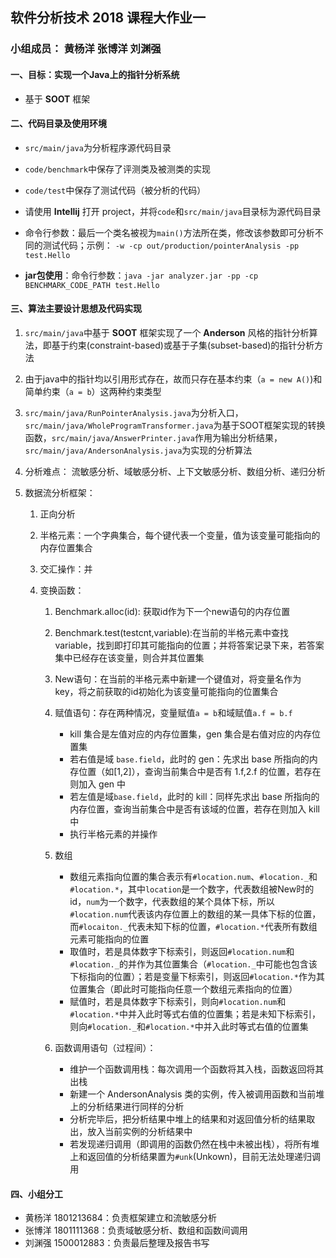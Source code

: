 ## 软件分析技术 2018 课程大作业一
### 小组成员： 黄杨洋 张博洋 刘渊强
#### 一、目标：实现一个Java上的指针分析系统
* 基于 **SOOT** 框架
#### 二、代码目录及使用环境
* `src/main/java`为分析程序源代码目录
* `code/benchmark`中保存了评测类及被测类的实现
* `code/test`中保存了测试代码（被分析的代码）

* 请使用 **Intellij** 打开 project，并将`code`和`src/main/java`目录标为源代码目录
* 命令行参数：最后一个类名被视为`main()`方法所在类，修改该参数即可分析不同的测试代码；示例： `-w -cp out/production/pointerAnalysis -pp test.Hello`
* **jar包使用**：命令行参数：`java -jar analyzer.jar -pp -cp BENCHMARK_CODE_PATH test.Hello`
#### 三、算法主要设计思想及代码实现
1. `src/main/java`中基于 **SOOT** 框架实现了一个 **Anderson** 风格的指针分析算法，即基于约束(constraint-based)或基于子集(subset-based)的指针分析方法

2. 由于java中的指针均以引用形式存在，故而只存在基本约束（`a = new A()`)和简单约束（`a = b`）这两种约束类型
3. `src/main/java/RunPointerAnalysis.java`为分析入口，`src/main/java/WholeProgramTransformer.java`为基于SOOT框架实现的转换函数，`src/main/java/AnswerPrinter.java`作用为输出分析结果，`src/main/java/AndersonAnalysis.java`为实现的分析算法
4. 分析难点： 流敏感分析、域敏感分析、上下文敏感分析、数组分析、递归分析
5. 数据流分析框架：
    1. 正向分析

    2. 半格元素：一个字典集合，每个键代表一个变量，值为该变量可能指向的内存位置集合
    3. 交汇操作：并
    4. 变换函数：
        1. Benchmark.alloc(id): 获取id作为下一个new语句的内存位置

        2. Benchmark.test(testcnt,variable):在当前的半格元素中查找variable，找到即打印其可能指向的位置；并将答案记录下来，若答案集中已经存在该变量，则合并其位置集
        3. New语句：在当前的半格元素中新建一个键值对，将变量名作为 key，将之前获取的id初始化为该变量可能指向的位置集合
        4. 赋值语句：存在两种情况，变量赋值`a = b`和域赋值`a.f = b.f`
            * kill 集合是左值对应的内存位置集，gen 集合是右值对应的内存位置集
            * 若右值是域 `base.field`，此时的 gen：先求出 base 所指向的内存位置（如[1,2]），查询当前集合中是否有 1.f,2.f 的位置，若存在则加入 gen 中
            * 若左值是域`base.field`，此时的 kill：同样先求出 base 所指向的内存位置，查询当前集合中是否有该域的位置，若存在则加入 kill 中
            * 执行半格元素的并操作
        5. 数组
            * 数组元素指向位置的集合表示有`#location.num`、`#location._`和`#location.*`，其中`location`是一个数字，代表数组被New时的id，`num`为一个数字，代表数组的某个具体下标，所以`#location.num`代表该内存位置上的数组的某一具体下标的位置，而`#locaiton._`代表未知下标的位置，`#location.*`代表所有数组元素可能指向的位置
            * 取值时，若是具体数字下标索引，则返回`#location.num`和`#location._`的并作为其位置集合（`#location._`中可能也包含该下标指向的位置）；若是变量下标索引，则返回`#location.*`作为其位置集合（即此时可能指向任意一个数组元素指向的位置）
            * 赋值时，若是具体数字下标索引，则向`#location.num`和`#location.*`中并入此时等式右值的位置集；若是未知下标索引，则向`#location._`和`#location.*`中并入此时等式右值的位置集
        6. 函数调用语句（过程间）：
            * 维护一个函数调用栈：每次调用一个函数将其入栈，函数返回将其出栈
            * 新建一个 AndersonAnalysis 类的实例，传入被调用函数和当前堆上的分析结果进行同样的分析
            * 分析完毕后，把分析结果中堆上的结果和对返回值分析的结果取出，放入当前实例的分析结果中
            * 若发现递归调用（即调用的函数仍然在栈中未被出栈），将所有堆上和返回值的分析结果置为`#unk`(Unkown)，目前无法处理递归调用
#### 四、小组分工
* 黄杨洋 1801213684：负责框架建立和流敏感分析
* 张博洋 1801111368：负责域敏感分析、数组和函数间调用
* 刘渊强 1500012883：负责最后整理及报告书写
        